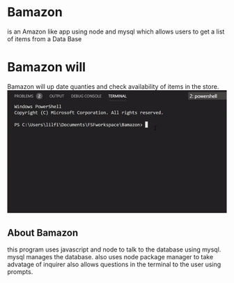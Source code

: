 # Bamazon
is an Amazon like app using node and mysql which allows users to get a list of items from a Data Base
# Bamazon will
Bamazon will up date quanties and check availability of items in the store.
![liri random](/example1.gif)
## About Bamazon
this program uses javascript and node to talk to the database using mysql. mysql manages the database. also uses node package manager to take advatage of inquirer also allows questions in the terminal to the user using prompts. 

